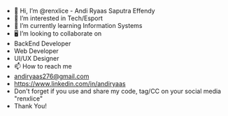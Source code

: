 - 👋 Hi, I’m @renxlice - Andi Ryaas Saputra Effendy
- 👀 I’m interested in Tech/Esport
- 🌱 I’m currently learning Information Systems 
- 🖥 I’m looking to collaborate on
- BackEnd Developer
- Web Developer
- UI/UX Designer
- 📫 How to reach me
- andiryaas276@gmail.com
- https://www.linkedin.com/in/andiryaas
- Don't forget if you use and share my code, tag/CC on your social media "renxlice"
- Thank You!
<!---
renxlice/renxlice is a ✨ special ✨ repository because its `README.md` (this file) appears on your GitHub profile.
You can click the Preview link to take a look at your changes.
--->

